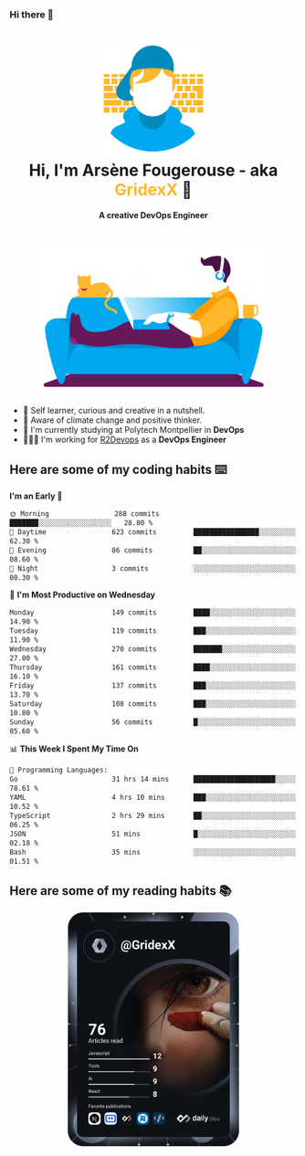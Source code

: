 ### Hi there 👋

<!--
**GridexX/gridexx** is a ✨ _special_ ✨ repository because its `README.md` (this file) appears on your GitHub profile.

Here are some ideas to get you started:

- 🔭 I’m currently working on ...
- 🌱 I’m currently learning ...
- 👯 I’m looking to collaborate on ...
- 🤔 I’m looking for help with ...
- 💬 Ask me about ...
- 📫 How to reach me: ...
- 😄 Pronouns: ...
- ⚡ Fun fact: ...
-->


<!-- Header -->
<h1 align="center">
  <img src="./images/user_profile.png" width="200">
  <br>
  Hi, I'm Arsène Fougerouse - aka <span style="color:#ffb72e">GridexX</span> 👋
</h1>


<p align="center">
  <b>A creative DevOps Engineer </b>
</p>
<br/>
<p align="center">
  <img src="./images/man_couch.png" width="400">
</p>

- 🎨 Self learner, curious and creative in a nutshell. 
- 🌱 Aware of climate change and positive thinker.
- 📕 I'm currently studying at Polytech Montpellier in **DevOps**
- 👨🏻‍💻 I'm working for [R2Devops](https://r2devops.io) as a **DevOps Engineer**


## Here are some of my coding habits ⌨️

<!-- Add a section about tech and Ops stack
  Like this one : https://github.com/Xanthus58#-tech-stack
-->
<!--START_SECTION:waka-->
**I'm an Early 🐤** 

```text
🌞 Morning                288 commits         ███████░░░░░░░░░░░░░░░░░░   28.80 % 
🌆 Daytime                623 commits         ████████████████░░░░░░░░░   62.30 % 
🌃 Evening                86 commits          ██░░░░░░░░░░░░░░░░░░░░░░░   08.60 % 
🌙 Night                  3 commits           ░░░░░░░░░░░░░░░░░░░░░░░░░   00.30 % 
```
📅 **I'm Most Productive on Wednesday** 

```text
Monday                   149 commits         ████░░░░░░░░░░░░░░░░░░░░░   14.90 % 
Tuesday                  119 commits         ███░░░░░░░░░░░░░░░░░░░░░░   11.90 % 
Wednesday                270 commits         ███████░░░░░░░░░░░░░░░░░░   27.00 % 
Thursday                 161 commits         ████░░░░░░░░░░░░░░░░░░░░░   16.10 % 
Friday                   137 commits         ███░░░░░░░░░░░░░░░░░░░░░░   13.70 % 
Saturday                 108 commits         ███░░░░░░░░░░░░░░░░░░░░░░   10.80 % 
Sunday                   56 commits          █░░░░░░░░░░░░░░░░░░░░░░░░   05.60 % 
```


📊 **This Week I Spent My Time On** 

```text
💬 Programming Languages: 
Go                       31 hrs 14 mins      ████████████████████░░░░░   78.61 % 
YAML                     4 hrs 10 mins       ███░░░░░░░░░░░░░░░░░░░░░░   10.52 % 
TypeScript               2 hrs 29 mins       ██░░░░░░░░░░░░░░░░░░░░░░░   06.25 % 
JSON                     51 mins             █░░░░░░░░░░░░░░░░░░░░░░░░   02.18 % 
Bash                     35 mins             ░░░░░░░░░░░░░░░░░░░░░░░░░   01.51 % 
```


<!--END_SECTION:waka-->

## Here are some of my reading habits 📚
<div  align="center">
  <img src="./images/devcard.svg" width="300">
</div>
